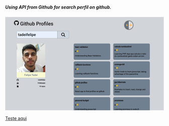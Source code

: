 ##### Using API from Github for search perfil on github.

<img src="https://github.com/tadeifelipe/github-profiles/blob/master/image.jpg" />

[Teste aqui](https://searchgithubprofile.herokuapp.com/)
